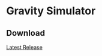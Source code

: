 # Gravity Simulator

## Download
[Latest Release](https://github.com/DanielEnglisch/GravitySimulator/releases/latest)
